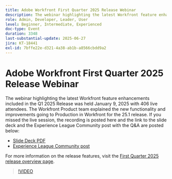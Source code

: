 ```yaml
---
title: Adobe Workfront First Quarter 2025 Release Webinar
description: The webinar highlighting the latest Workfront feature enhancements included in the Q1 2025 Release was held January 9, 2025 with 406 live attendees. The Workfront Product team explained the new functionality and improvements going to Production in Workfront for the 25.1 release.
role: Admin, Developer, Leader, User
level: Beginner, Intermediate, Experienced
doc-type: Event
duration: 3348
last-substantial-update: 2025-06-27
jira: KT-18441
exl-id: 7bffe22e-d321-4a38-ab1b-a8566cbdd9a2
---
```

# Adobe Workfront First Quarter 2025 Release Webinar

The webinar highlighting the latest Workfront feature enhancements included in the Q1 2025 Release was held January 9, 2025 with 406 live attendees. The Workfront Product team explained the new functionality and improvements going to Production in Workfront for the 25.1 release. If you missed the live session, the recording is posted here and the link to the  slide deck and the Experience League Community post with the Q&A are posted below:

* [Slide Deck PDF](https://cdn.experience.workfront.com/Training/Guides/Customer+Success+at+Scale/010925+-+25.1+First+Quarter+2025+Release+Webinar.pdf)
* [Experience League Community post](https://experienceleaguecommunities.adobe.com/t5/workfront-discussions/event-follow-up-adobe-workfront-first-quarter-2025-release/td-p/729761)

For more information on the release features, visit the [First Quarter 2025 release overview page](https://experienceleague.adobe.com/en/docs/workfront/using/product-announcements/product-releases/release-25-q1/25-q1-release-overview#report-and-dashboard-enhancements).

>[!VIDEO](https://video.tv.adobe.com/v/3464380/?learn=on&enablevpops)
